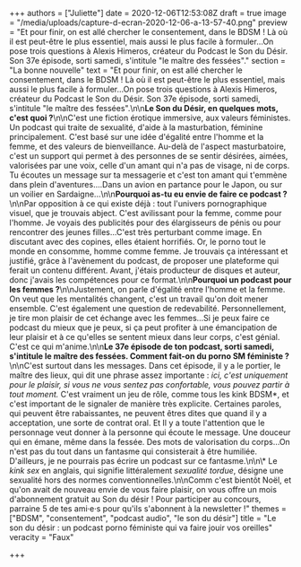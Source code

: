+++
authors = ["Juliette"]
date = 2020-12-06T12:53:08Z
draft = true
image = "/media/uploads/capture-d-ecran-2020-12-06-a-13-57-40.png"
preview = "Et pour finir, on est allé chercher le consentement, dans le BDSM ! Là où il est peut-être le plus essentiel, mais aussi le plus facile à formuler...On pose trois questions à Alexis Himeros, créateur du Podcast le Son du Désir. Son 37e épisode, sorti samedi, s'intitule \"le maître des fessées\"."
section = "La bonne nouvelle"
text = "Et pour finir, on est allé chercher le consentement, dans le BDSM ! Là où il est peut-être le plus essentiel, mais aussi le plus facile à formuler...On pose trois questions à Alexis Himeros, créateur du Podcast le Son du Désir. Son 37e épisode, sorti samedi, s'intitule \"le maître des fessées\".\n\n**Le Son du Désir, en quelques mots, c'est quoi ?**\n\nC'est une fiction érotique immersive, aux valeurs féministes. Un podcast qui traite de sexualité, d'aide à la masturbation, féminine principalement. C'est basé sur une idée d'égalité entre l'homme et la femme, et des valeurs de bienveillance. Au-delà de l'aspect masturbatoire, c'est un support qui permet à des personnes de se sentir désirées, aimées, valorisées par une voix, celle d'un amant qui n'a pas de visage, ni de corps. Tu écoutes un message sur ta messagerie et c'est ton amant qui t'emmène dans plein d'aventures….Dans un avion en partance pour le Japon, ou sur un voilier en Sardaigne...\n\n**Pourquoi as-tu eu envie de faire ce podcast ?**\n\nPar opposition à ce qui existe déjà : tout l'univers pornographique visuel, que je trouvais abject. C'est avilissant pour la femme, comme pour l'homme. Je voyais des publicités pour des élargisseurs de pénis ou pour rencontrer des jeunes filles...C'est très perturbant comme image. En discutant avec des copines, elles étaient horrifiés. Or, le porno tout le monde en consomme, homme comme femme. Je trouvais ça intéressant et justifié, grâce à l'avènement du podcast, de proposer une plateforme qui ferait un contenu différent. Avant, j'étais producteur de disques et auteur, donc j'avais les compétences pour ce format.\n\n**Pourquoi un podcast pour les femmes ?**\n\nJustement, on parle d'égalité entre l'homme et la femme. On veut que les mentalités changent, c'est un travail qu'on doit mener ensemble. C'est également une question de redevabilité. Personnellement, je tire mon plaisir de cet échange avec les femmes...Si je peux faire ce podcast du mieux que je peux, si ça peut profiter à une émancipation de leur plaisir et à ce qu'elles se sentent mieux dans leur corps, c'est génial. C'est ce qui m'anime.\n\n**Le 37e épisode de ton podcast, sorti samedi, s'intitule le maître des fessées. Comment fait-on du porno SM féministe ?**\n\nC'est surtout dans les messages. Dans cet épisode, il y a le portier, le maître des lieux, qui dit une phrase assez importante : _ici, c'est uniquement pour le plaisir, si vous ne vous sentez pas confortable, vous pouvez partir à tout moment._ C'est vraiment un jeu de rôle, comme tous les kink BDSM*, et c'est important de le signaler de manière très explicite. Certaines paroles, qui peuvent être rabaissantes, ne peuvent êtres dites que quand il y a acceptation, une sorte de contrat oral. Et Il y a toute l'attention que le personnage veut donner à la personne qui écoute le message. Une douceur qui en émane, même dans la fessée. Des mots de valorisation du corps…On n'est pas du tout dans un fantasme qui consisterait à être humiliée. D'ailleurs, je ne pourrais pas écrire un podcast sur ce fantasme.\n\n\\* Le _kink sex_ en anglais, qui signifie littéralement _sexualité tordue_, désigne une sexualité hors des normes conventionnelles.\n\nComm c'est bientôt Noël, et qu'on avait de nouveau envie de vous faire plaisir, on vous offre un mois d'abonnement gratuit au Son du désir ! Pour participer au concours, parraine 5 de tes ami·e·s pour qu'ils s'abonnent à la newsletter !"
themes = ["BDSM", "consentement", "podcast audio", "le son du désir"]
title = "Le son du désir : un podcast porno féministe qui va faire jouir vos oreilles"
veracity = "Faux"

+++
